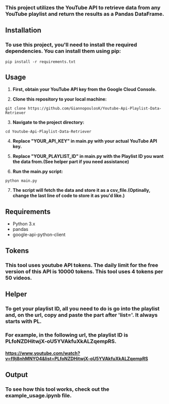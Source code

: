 ### This project utilizes the YouTube API to retrieve data from any YouTube playlist and return the results as a Pandas DataFrame.

## Installation
### To use this project, you'll need to install the required dependencies. You can install them using pip:

``` pip install -r requirements.txt ```

## Usage
1. **First, obtain your YouTube API key from the Google Cloud Console.**

2. **Clone this repository to your local machine:**

``` git clone https://github.com/GiannopoulosK/Youtube-Api-Playlist-Data-Retriever ```

3. **Navigate to the project directory:**

``` cd Youtube-Api-Playlist-Data-Retriever ```

4. **Replace "YOUR_API_KEY" in main.py with your actual YouTube API key.**

5. **Replace "YOUR_PLAYLIST_ID" in main.py with the Playlist ID you want the data from.(See helper part if you need assistance)**

6. **Run the main.py script:**

``` python main.py ```

7. **The script will fetch the data and store it as a csv_file.(Optinally, change the last line of code to store it as you'd like.)**

## Requirements
- Python 3.x
- pandas
- google-api-python-client

## Tokens

### This tool uses youtube API tokens. The daily limit for the free version of this API is 10000 tokens. This tool uses 4 tokens per 50 videos.

## Helper

### To get your playlist ID, all you need to do is go into the playlist and, on the url, copy and paste the part after 'list='. It always starts with PL.

### For example, in the following url, the playlist ID is PLfoNZDHitwjX-oU5YVAkfuXkALZqempRS.
#### https://www.youtube.com/watch?v=f9j8nhMNYO4&list=PLfoNZDHitwjX-oU5YVAkfuXkALZqempRS

## Output

### To see how this tool works, check out the example_usage.ipynb file.